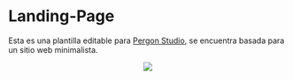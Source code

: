 # Landing-Page
Esta es una plantilla editable para [Pergon Studio](https://andersongb1007.github.io/PergonStudio/), se encuentra basada para un sitio web minimalista.


<p align="center">
  <img src="[https://github.com/Pererita/Landing-Page/blob/main/assets/images/Logo%20claro.jpg](https://github.com/Pererita/Landing-Page/blob/main/assets/images/Logo%20README.png)">
</p>
